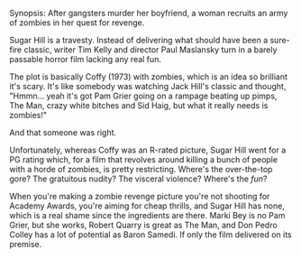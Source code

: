 Synopsis: After gangsters murder her boyfriend, a woman recruits an army of zombies in her quest for revenge.

Sugar Hill is a travesty. Instead of delivering what should have been a sure-fire classic, writer Tim Kelly and director Paul Maslansky turn in a barely passable horror film lacking any real fun.

The plot is basically Coffy (1973) with zombies, which is an idea so brilliant it's scary. It's like somebody was watching Jack Hill's classic and thought, "Hmmn… yeah it's got Pam Grier going on a rampage beating up pimps, The Man, crazy white bitches and Sid Haig, but what it really needs is zombies!"

And that someone was right.

Unfortunately, whereas Coffy was an R-rated picture, Sugar Hill went for a PG rating which, for a film that revolves around killing a bunch of people with a horde of zombies, is pretty restricting. Where's the over-the-top gore? The gratuitous nudity? The visceral violence? Where's the <em>fun</em>? 

When you're making a zombie revenge picture you're not shooting for Academy Awards, you're aiming for cheap thrills, and Sugar Hill has none, which is a real shame since the ingredients are there. Marki Bey is no Pam Grier, but she works, Robert Quarry is great as The Man, and Don Pedro Colley has a lot of potential as Baron Samedi. If only the film delivered on its premise.
